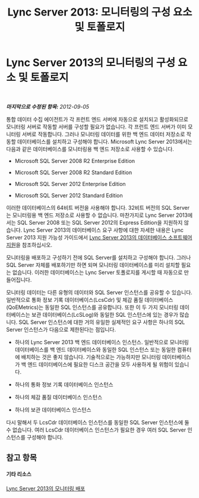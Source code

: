 ﻿---
title: 'Lync Server 2013: 모니터링의 구성 요소 및 토폴로지'
TOCTitle: 모니터링의 구성 요소 및 토폴로지
ms:assetid: c1bb36b0-1fb8-4d8e-9cc9-9bef740fe3c6
ms:mtpsurl: https://technet.microsoft.com/ko-kr/library/Gg412952(v=OCS.15)
ms:contentKeyID: 49885965
ms.date: 08/24/2015
mtps_version: v=OCS.15
ms.translationtype: HT
---

# Lync Server 2013의 모니터링의 구성 요소 및 토폴로지

 

_**마지막으로 수정된 항목:** 2012-09-05_

통합 데이터 수집 에이전트가 각 프런트 엔드 서버에 자동으로 설치되고 활성화되므로 모니터링 서버로 작동할 서버를 구성할 필요가 없습니다. 각 프런트 엔드 서버가 이미 모니터링 서버로 작동합니다. 그러나 모니터링 데이터를 위한 백 엔드 데이터 저장소로 작동할 데이터베이스를 설치하고 구성해야 합니다. Microsoft Lync Server 2013에서는 다음과 같은 데이터베이스를 모니터링용 백 엔드 저장소로 사용할 수 있습니다.

  - Microsoft SQL Server 2008 R2 Enterprise Edition

  - Microsoft SQL Server 2008 R2 Standard Edition

  - Microsoft SQL Server 2012 Enterprise Edition

  - Microsoft SQL Server 2012 Standard Edition

이러한 데이터베이스의 64비트 버전을 사용해야 합니다. 32비트 버전의 SQL Server는 모니터링용 백 엔드 저장소로 사용할 수 없습니다. 마찬가지로 Lync Server 2013에서는 SQL Server 2008 또는 SQL Server 2012의 Express Edition을 지원하지 않습니다. Lync Server 2013의 데이터베이스 요구 사항에 대한 자세한 내용은 Lync Server 2013 지원 가능성 가이드에서 [Lync Server 2013의 데이터베이스 소프트웨어 지원](lync-server-2013-database-software-support.md)을 참조하십시오.

모니터링을 배포하고 구성하기 전에 SQL Server를 설치하고 구성해야 합니다. 그러나 SQL Server 자체를 배포하기만 하면 되며 모니터링 데이터베이스를 미리 설치할 필요는 없습니다. 이러한 데이터베이스는 Lync Server 토폴로지를 게시할 때 자동으로 만들어집니다.

모니터링 데이터는 다른 유형의 데이터와 SQL Server 인스턴스를 공유할 수 있습니다. 일반적으로 통화 정보 기록 데이터베이스(LcsCdr) 및 체감 품질 데이터베이스(QoEMetrics)는 동일한 SQL 인스턴스를 공유합니다. 또한 이 두 가지 모니터링 데이터베이스는 보관 데이터베이스(LcSLog)와 동일한 SQL 인스턴스에 있는 경우가 많습니다. SQL Server 인스턴스에 대한 거의 유일한 실제적인 요구 사항은 하나의 SQL Server 인스턴스가 다음으로 제한된다는 점입니다.

  - 하나의 Lync Server 2013 백 엔드 데이터베이스 인스턴스. 일반적으로 모니터링 데이터베이스를 백 엔드 데이터베이스와 동일한 SQL 인스턴스 또는 동일한 컴퓨터에 배치하는 것은 좋지 않습니다. 기술적으로는 가능하지만 모니터링 데이터베이스가 백 엔드 데이터베이스에 필요한 디스크 공간을 모두 사용하게 될 위험이 있습니다.

  - 하나의 통화 정보 기록 데이터베이스 인스턴스

  - 하나의 체감 품질 데이터베이스 인스턴스

  - 하나의 보관 데이터베이스 인스턴스

다시 말해서 두 LcsCdr 데이터베이스 인스턴스를 동일한 SQL Server 인스턴스에 둘 수 없습니다. 여러 LcsCdr 데이터베이스 인스턴스가 필요한 경우 여러 SQL Server 인스턴스를 구성해야 합니다.

## 참고 항목

#### 기타 리소스

[Lync Server 2013의 모니터링 배포](lync-server-2013-deploying-monitoring.md)

